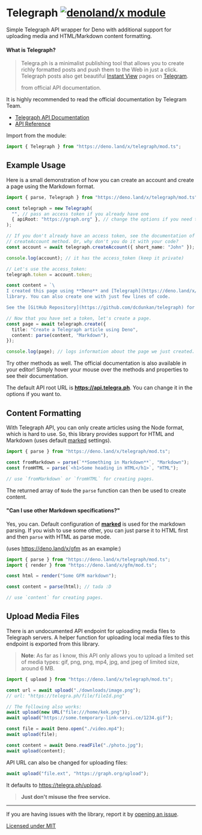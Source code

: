 # Telegraph [![denoland/x module](https://shield.deno.dev/x/telegraph)](https://deno.land/x/telegraph)

Simple Telegraph API wrapper for Deno with additional support for uploading
media and HTML/Markdown content formatting.

#### What is Telegraph?

> Telegra.ph is a minimalist publishing tool that allows you to create richly
> formatted posts and push them to the Web in just a click. Telegraph posts also
> get beautiful [Instant View](https://telegram.org/blog/instant-view) pages on
> [Telegram](https://telegram.org).
>
> from official API documentation.

It is highly recommended to read the official documentation by Telegram Team.

- [Telegraph API Documentation](https://telegra.ph/api)
- [API Reference](https://deno.land/x/telegraph/mod.ts)

Import from the module:

```ts
import { Telegraph } from "https://deno.land/x/telegraph/mod.ts";
```

## Example Usage

Here is a small demonstration of how you can create an account and create a page
using the Markdown format.

```ts
import { parse, Telegraph } from "https://deno.land/x/telegraph/mod.ts";

const telegraph = new Telegraph(
  "", // pass an access token if you already have one
  { apiRoot: "https://graph.org" }, // change the options if you need to
);

// If you don't already have an access token, see the documentation of
// createAccount method. Or, why don't you do it with your code?
const account = await telegraph.createAccount({ short_name: "John" });

console.log(account); // it has the access_token (keep it private)

// Let's use the access_token:
telegraph.token = account.token;

const content = `\
I created this page using **Deno** and [Telegraph](https://deno.land/x/telegraph)
library. You can also create one with just few lines of code.

See the [GitHub Repository](https://github.com/dcdunkan/telegraph) for more.`;

// Now that you have set a token, let's create a page.
const page = await telegraph.create({
  title: "Create a Telegraph article using Deno",
  content: parse(content, "Markdown"),
});

console.log(page); // logs information about the page we just created.
```

Try other methods as well. The official documentation is also available in your
editor! Simply hover your mouse over the methods and properties to see their
documentation.

The default API root URL is **<https://api.telegra.ph>**. You can change it in
the options if you want to.

## Content Formatting

With Telegraph API, you can only create articles using the Node format, which is
hard to use. So, this library provides support for HTML and Markdown (uses
default [marked](https://www.npmjs.com/package/marked) settings).

```ts
import { parse } from "https://deno.land/x/telegraph/mod.ts";

const fromMarkdown = parse(`**Something in Markdown**`, "Markdown");
const fromHTML = parse(`<h1>Some heading in HTML</h1>`, "HTML");

// use `fromMarkdown` or `fromHTML` for creating pages.
```

The returned array of `Node` the `parse` function can then be used to create
content.

#### "Can I use other Markdown specifications?"

Yes, you can. Default configuration of **[marked](https://npm.im/marked)** is
used for the markdown parsing. If you wish to use some other, you can just parse
it to HTML first and then `parse` with HTML as parse mode.

(uses <https://deno.land/x/gfm> as an example:)

```ts
import { parse } from "https://deno.land/x/telegraph/mod.ts";
import { render } from "https://deno.land/x/gfm/mod.ts";

const html = render("Some GFM markdown");

const content = parse(html); // tada :D

// use `content` for creating pages.
```

## Upload Media Files

There is an undocumented API endpoint for uploading media files to Telegraph
servers. A helper function for uploading local media files to this endpoint is
exported from this library.

> **Note**: As far as I know, this API only allows you to upload a limited set
> of media types: gif, png, png, mp4, jpg, and jpeg of limited size, around 6
> MB.

```ts
import { upload } from "https://deno.land/x/telegraph/mod.ts";

const url = await upload("./downloads/image.png");
// url: "https://telegra.ph/file/fileId.png"

// The following also works:
await upload(new URL("file:///home/kek.png"));
await upload("https://some.temporary-link-servi.ce/1234.gif");

const file = await Deno.open("./video.mp4");
await upload(file);

const content = await Deno.readFile("./photo.jpg");
await upload(content);
```

API URL can also be changed for uploading files:

```ts
await upload("file.ext", "https://graph.org/upload");
```

It defaults to <https://telegra.ph/upload>.

> **Just don't misuse the free service.**

---

If you are having issues with the library, report it by
[opening an issue](https://github.com/dcdunkan/telegraph/issues).

[Licensed under MIT](./LICENSE)
